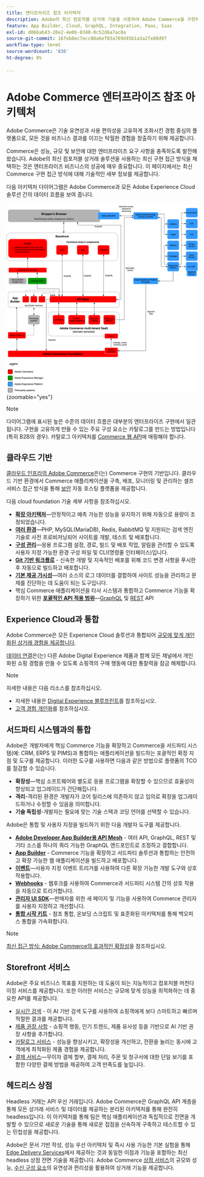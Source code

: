 ```yaml
---
title: 엔터프라이즈 참조 아키텍처
description: Adobe의 최신 컴포저블 상거래 기술을 사용하여 Adobe Commerce을 구현하는 방법을 알아봅니다.
feature: App Builder, Cloud, GraphQL, Integration, Paas, Saas
exl-id: d066ab43-20e2-4e0b-8348-0c52d6a7ac8a
source-git-commit: 16feb8ec7ecc88a6ef03a769d45b1a3a2fe88d97
workflow-type: tm+mt
source-wordcount: '836'
ht-degree: 0%

---
```


# Adobe Commerce 엔터프라이즈 참조 아키텍처

Adobe Commerce은 기술 유연성과 사용 편의성을 고유하게 조화시킨 경험 중심의 플랫폼으로, 모든 것을 비즈니스 결과를 이끄는 탁월한 경험을 창출하기 위해 제공합니다.

Commerce은 성능, 규모 및 보안에 대한 엔터프라이즈 요구 사항을 충족하도록 발전해 왔습니다. Adobe의 최신 컴포저블 상거래 솔루션을 사용하는 최신 구현 접근 방식을 채택하는 것은 엔터프라이즈 비즈니스의 성공에 매우 중요합니다. 이 페이지에서는 최신 Commerce 구현 접근 방식에 대해 기술적인 세부 정보를 제공합니다.

다음 아키텍처 다이어그램은 Adobe Commerce과 모든 Adobe Experience Cloud 솔루션 간의 데이터 흐름을 보여 줍니다.

![Adobe Commerce이 Experience Cloud 솔루션에 연결되는 방법을 보여 주는 아키텍처 다이어그램](../../assets/playbooks/commerce-architecture-v3.svg){zoomable="yes"}

>[!NOTE]
>
>다이어그램에 표시된 높은 수준의 데이터 흐름은 대부분의 엔터프라이즈 구현에서 일관됩니다. 구현을 고유하게 만들 수 있는 주요 구성 요소는 카탈로그를 만드는 방법입니다(특히 B2B의 경우). 카탈로그 아키텍처를 [Commerce 웹 API](https://developer.adobe.com/commerce/webapi/get-started/)에 매핑해야 합니다.

## 클라우드 기반

[클라우드 인프라의 Adobe Commerce](https://experienceleague.adobe.com/ko/docs/commerce-cloud-service/user-guide/overview)은(는) Commerce 구현의 기반입니다. 클라우드 기반 환경에서 Commerce 애플리케이션을 구축, 배포, 모니터링 및 관리하는 셀프서비스 접근 방식을 통해 [보안](../../security-and-compliance/shared-responsibility.md) 자동 호스팅 플랫폼을 제공합니다.

다음 cloud foundation 기술 세부 사항을 참조하십시오.

- [**확장 아키텍처**](https://experienceleague.adobe.com/ko/docs/commerce-cloud-service/user-guide/architecture/scaled-architecture)—안정적이고 예측 가능한 성능을 유지하기 위해 자동으로 용량이 조정되었습니다.
- [**여러 환경**](https://experienceleague.adobe.com/ko/docs/commerce-cloud-service/user-guide/architecture/pro-architecture)—PHP, MySQL(MariaDB), Redis, RabbitMQ 및 지원되는 검색 엔진 기술로 사전 프로비저닝되어 사이트를 개발, 테스트 및 배포합니다.
- [**구성 관리**](https://experienceleague.adobe.com/ko/docs/commerce-cloud-service/user-guide/configure/overview)—응용 프로그램 설정, 경로, 빌드 및 배포 작업, 알림을 관리할 수 있도록 사용자 지정 가능한 환경 구성 파일 및 CLI(명령줄 인터페이스)입니다.
- [**Git 기반 워크플로**](https://experienceleague.adobe.com/ko/docs/commerce-cloud-service/user-guide/architecture/pro-develop-deploy-workflow) - 신속한 개발 및 지속적인 배포를 위해 코드 변경 사항을 푸시한 후 자동으로 빌드하고 배포합니다.
- [**기본 제공 가시성**](https://experienceleague.adobe.com/ko/docs/commerce-cloud-service/user-guide/monitor/performance)—여러 소스의 로그 데이터를 결합하여 사이트 성능을 관리하고 문제를 진단하는 데 도움이 되는 도구입니다.
- 핵심 Commerce 애플리케이션을 타사 시스템과 통합하고 Commerce 기능을 확장하기 위한 [**포괄적인 API 적용 범위**](https://developer.adobe.com/commerce/webapi/get-started/)—[GraphQL](https://developer.adobe.com/commerce/webapi/graphql/) 및 [REST](https://developer.adobe.com/commerce/webapi/rest) API

## Experience Cloud과 통합

Adobe Commerce은 모든 Experience Cloud 솔루션과 통합되어 [규모에 맞게 개인화된 상거래 경험을 제공합니다](https://experienceleague.adobe.com/ko/docs/commerce-admin/customers/customers-menu/personalize-scale#customers-menu).

[데이터 연결](https://experienceleague.adobe.com/ko/docs/commerce/data-connection/overview)은(는) 다른 Adobe Digital Experience 제품과 함께 모든 채널에서 개인화된 쇼핑 경험을 만들 수 있도록 쇼핑객의 구매 행동에 대한 통찰력을 잠금 해제합니다.

>[!NOTE]
>
>자세한 내용은 다음 리소스를 참조하십시오.
>
>- 자세한 내용은 [Digital Experience 블루프린트](https://experienceleague.adobe.com/ko/docs/blueprints-learn/architecture/overview)를 참조하십시오.
>- [고객 경험 개인화](https://experienceleague.adobe.com/ko/docs/events/the-skill-exchange-recordings/commerce/aug2024/personalization)를 참조하십시오.


## 서드파티 시스템과의 통합

Adobe은 개발자에게 핵심 Commerce 기능을 확장하고 Commerce을 서드파티 시스템(예: CRM, ERPS 및 PIMS)과 통합하는 애플리케이션을 빌드하는 포괄적인 확장 지점 및 도구를 제공합니다. 이러한 도구를 사용하면 다음과 같은 방법으로 플랫폼의 TCO를 절감할 수 있습니다.

- **확장성**—핵심 소프트웨어와 별도로 응용 프로그램을 확장할 수 있으므로 효율성이 향상되고 업그레이드가 간단해집니다.
- **격리**-격리된 환경은 개발자가 코어 릴리스에 의존하지 않고 임의로 확장을 업그레이드하거나 수정할 수 있음을 의미합니다.
- **기술 독립성**-개발자는 필요에 맞는 기술 스택과 코딩 언어를 선택할 수 있습니다.

Adobe은 통합 및 사용자 지정을 빌드하기 위한 다음 개발자 도구를 제공합니다.

- [**Adobe Developer App Builder용 API Mesh**](https://developer.adobe.com/graphql-mesh-gateway/) - 여러 API, GraphQL, REST 및 기타 소스를 하나의 쿼리 가능한 GraphQL 엔드포인트로 조정하고 결합합니다.
- [**App Builder**](https://developer.adobe.com/app-builder/docs/overview/) - Commerce 기능을 확장하고 서드파티 솔루션과 통합하는 안전하고 확장 가능한 웹 애플리케이션을 빌드하고 배포합니다.
- [**이벤트**](https://developer.adobe.com/commerce/extensibility/events/)—사용자 지정 이벤트 트리거를 사용하여 다른 확장 가능한 개발 도구와 상호 작용합니다.
- [**Webhooks**](https://developer.adobe.com/commerce/extensibility/webhooks/) - 웹후크를 사용하여 Commerce과 서드파티 시스템 간의 상호 작용을 자동으로 트리거합니다.
- [**관리자 UI SDK**](https://developer.adobe.com/commerce/extensibility/admin-ui-sdk/)—판매자를 위한 새 페이지 및 기능을 사용하여 Commerce 관리자를 사용자 지정하고 개선합니다.
- [**통합 시작 키트**](https://developer.adobe.com/commerce/extensibility/starter-kit/) - 참조 통합, 온보딩 스크립트 및 표준화된 아키텍처를 통해 백오피스 통합을 가속화합니다.

>[!NOTE]
>
>[최신 접근 방식: Adobe Commerce의 효과적인 확장성](https://experienceleague.adobe.com/ko/docs/events/the-skill-exchange-recordings/commerce/aug2024/extensibility)을 참조하십시오.

## Storefront 서비스

Adobe은 주요 비즈니스 목표를 지원하는 데 도움이 되는 지능적이고 컴포저블 머천다이징 서비스를 제공합니다. 또한 이러한 서비스는 규모에 맞게 성능을 최적화하는 데 중요한 API를 제공합니다.

- [실시간 검색](https://experienceleague.adobe.com/ko/docs/commerce/live-search/overview) - 이 AI 기반 검색 도구를 사용하여 쇼핑객에게 보다 스마트하고 빠르며 적절한 결과를 제공합니다.
- [제품 권장 사항](https://experienceleague.adobe.com/ko/docs/commerce/product-recommendations/overview) - 쇼핑객 행동, 인기 트렌드, 제품 유사성 등을 기반으로 AI 기반 권장 사항을 추가합니다.
- [카탈로그 서비스](https://experienceleague.adobe.com/ko/docs/commerce/catalog-service/guide-overview) - 성능을 향상시키고, 확장성을 개선하고, 전환을 늘리는 동시에 고객에게 최적화된 제품 경험을 제공합니다.
- [결제 서비스](https://experienceleague.adobe.com/ko/docs/commerce/payment-services/guide-overview)—무이자 결제 할부, 결제 처리, 주문 및 청구서에 대한 단일 보기를 포함한 다양한 결제 방법을 제공하여 고객 만족도를 높입니다.

## 헤드리스 상점

Headless 거래는 API 우선 거래입니다. Adobe Commerce은 GraphQL API 계층을 통해 모든 상거래 서비스 및 데이터를 제공하는 분리된 아키텍처를 통해 완전히 headless입니다. 이 아키텍처를 통해 팀은 핵심 애플리케이션과 독립적으로 전면을 개발할 수 있으므로 새로운 기술을 통해 새로운 접점을 신속하게 구축하고 테스트할 수 있는 민첩성을 제공합니다.

Adobe은 문서 기반 작성, 성능 우선 아키텍처 및 즉시 사용 가능한 기본 실험을 통해 [Edge Delivery Services](https://www.aem.live/home)에서 제공하는 것과 동일한 이점과 기능을 포함하는 최신 headless 상점 전면 기술을 제공합니다. Adobe Commerce [상점 서비스](#storefront-services)의 규모와 성능, [수신 구성 요소](https://experienceleague.adobe.com/developer/commerce/storefront/?lang=ko)의 유연성과 편리성을 활용하여 상거래 기능을 제공합니다.

